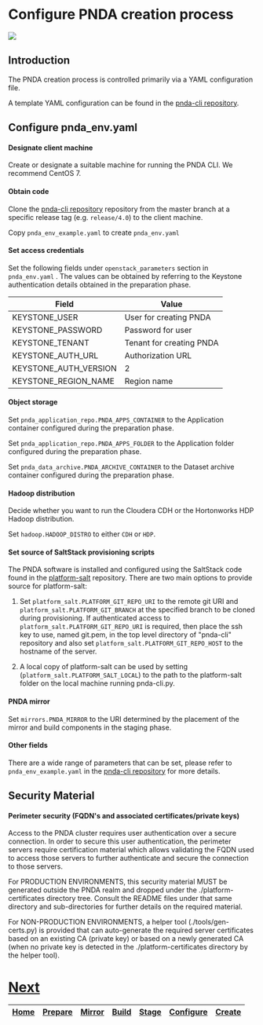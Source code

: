 # Configure PNDA creation process

![](../images/breadcrumbs-cfg.jpg)

## Introduction

The PNDA creation process is controlled primarily via a YAML configuration file.

A template YAML configuration can be found in the [pnda-cli repository](https://github.com/pndaproject/pnda-cli). 

## Configure pnda_env.yaml

#### Designate client machine

Create or designate a suitable machine for running the PNDA CLI. We recommend CentOS 7.

#### Obtain code

Clone the [pnda-cli repository](https://github.com/pndaproject/pnda-cli) repository from the master branch at a specific release tag (e.g. ```release/4.0```) to the client machine.

Copy ```pnda_env_example.yaml``` to create ```pnda_env.yaml```

#### Set access credentials

Set the following fields under `openstack_parameters` section in `pnda_env.yaml` . The values can be obtained by referring to the Keystone authentication details obtained in the preparation phase.

| Field | Value |
| --- | --- |
|KEYSTONE_USER| User for creating PNDA |
|KEYSTONE_PASSWORD| Password for user |
|KEYSTONE_TENANT| Tenant for creating PNDA |
|KEYSTONE_AUTH_URL| Authorization URL | 
|KEYSTONE_AUTH_VERSION| 2 |
|KEYSTONE_REGION_NAME| Region name |

#### Object storage

Set `pnda_application_repo.PNDA_APPS_CONTAINER` to the Application container configured during the preparation phase.

Set `pnda_application_repo.PNDA_APPS_FOLDER` to the Application folder configured during the preparation phase.

Set `pnda_data_archive.PNDA_ARCHIVE_CONTAINER` to the Dataset archive container configured during the preparation phase.

#### Hadoop distribution

Decide whether you want to run the Cloudera CDH or the Hortonworks HDP Hadoop distribution.

Set `hadoop.HADOOP_DISTRO` to either `CDH` or `HDP`.

#### Set source of SaltStack provisioning scripts

The PNDA software is installed and configured using the SaltStack code found in the [platform-salt](https://github.com/pndaproject/platform-salt) repository. There are two main options to provide source for platform-salt:

1. Set `platform_salt.PLATFORM_GIT_REPO_URI` to the remote git URI and `platform_salt.PLATFORM_GIT_BRANCH` at the specified branch to be cloned during provisioning.
If authenticated access to `platform_salt.PLATFORM_GIT_REPO_URI` is required, then place the ssh key to use, named git.pem, in the top level directory of "pnda-cli" repository and also set `platform_salt.PLATFORM_GIT_REPO_HOST` to the hostname of the server.

2. A local copy of platform-salt can be used by setting (`platform_salt.PLATFORM_SALT_LOCAL`) to the path to the platform-salt folder on the local machine running pnda-cli.py.

#### PNDA mirror

Set `mirrors.PNDA_MIRROR` to the URI determined by the placement of the mirror and build components in the staging phase.

#### Other fields

There are a wide range of parameters that can be set, please refer to ```pnda_env_example.yaml``` in the [pnda-cli repository](https://github.com/pndaproject/pnda-cli) for more details.

## Security Material

#### Perimeter security (FQDN's and associated certificates/private keys)
Access to the PNDA cluster requires user authentication over a secure connection. In order to secure this user authentication, the perimeter servers require certification material which allows validating the FQDN used to access those servers to further authenticate and secure the connection to those servers.

For PRODUCTION ENVIRONMENTS, this security material MUST be generated outside the PNDA realm and dropped under the ./platform-certificates directory tree. Consult the README files under that same directory and sub-directories for further details on the required material.

For NON-PRODUCTION ENVIRONMENTS, a helper tool (./tools/gen-certs.py) is provided that can auto-generate the required server certificates based on an existing CA (private key) or based on a newly generated CA (when no private key is detected in the ./platform-certificates directory by the helper tool).

# [Next](CREATE.md)

| [Home](../OVERVIEW.md) | [Prepare](PREPARE.md) | [Mirror](MIRROR.md) | [Build](BUILD.md) | [Stage](STAGE.md) | [Configure](CONFIGURE.md) | [Create](CREATE.md) | 
| --- | --- | --- | --- | --- | --- | --- | 
